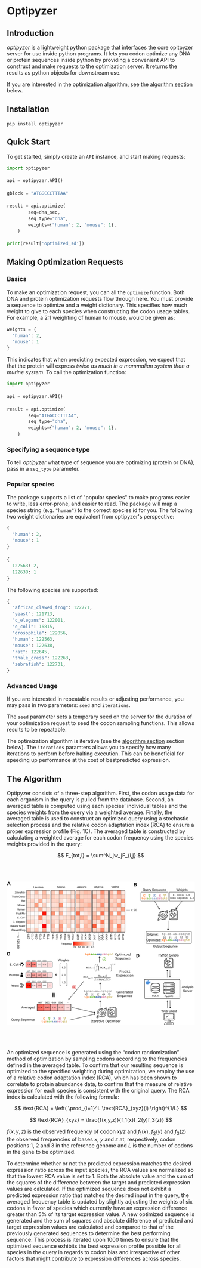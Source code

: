# Optipyzer

## Introduction

_optipyzer_ is a lightweight python package that interfaces the core opitpyzer server for use inside python programs. It lets you codon optimize any DNA or protein sequences inside python by providing a convenient API to construct and make requests to the optimization server. It returns the results as python objects for downstream use.

If you are interested in the optimization algorithm, see the [algorithm section](#the-algorithm) below.

## Installation

```console
pip install optipyzer
```

## Quick Start

To get started, simply create an `API` instance, and start making requests:

```python
import optipyzer

api = optipyzer.API()

gblock = "ATGGCCCTTTAA"

result = api.optimize(
        seq=dna_seq,
        seq_type="dna",
        weights={"human": 2, "mouse": 1},
    )

print(result['optimized_sd'])
```

## Making Optimization Requests

### Basics

To make an optimization request, you can all the `optimize` function. Both DNA and protein optimization requests flow through here. You must provide a sequence to optimize and a weight dictionary. This specifies how much weight to give to each species when constructing the codon usage tables. For example, a 2:1 weighting of human to mouse, would be given as:

```python
weights = {
  "human": 2,
  "mouse": 1
}
```

This indicates that when predicting expected expression, we expect that that the protein will express _twice as much in a mammalian system than a murine system_. To call the optimization function:

```python
import optipyzer

api = optipyzer.API()

result = api.optimize(
        seq="ATGGCCCTTTAA",
        seq_type="dna",
        weights={"human": 2, "mouse": 1},
    )
```

### Specifying a sequence type

To tell _optipyzer_ what type of sequence you are optimizing (protein or DNA), pass in a `seq_type` parameter.

### Popular species

The package supports a list of "popular species" to make programs easier to write, less error-prone, and easier to read. The package will map a species string (e.g. `"human"`) to the correct species id for you. The following two weight dictionaries are equivalent from optipyzer's perspective:

```python
{
  "human": 2,
  "mouse": 1
}

{
  122563: 2,
  122638: 1
}
```

The following species are supported:

```python
{
  "african_clawed_frog": 122771,
  "yeast": 121713,
  "c_elegans": 122001,
  "e_coli": 16815,
  "drosophila": 122056,
  "human": 122563,
  "mouse": 122638,
  "rat": 122645,
  "thale_cress": 122263,
  "zebrafish": 122731,
}
```

### Advanced Usage

If you are interested in repeatable results or adjusting performance, you may pass in two parameters: `seed` and `iterations`.

The `seed` parameter sets a temporary seed on the server for the duration of your optimization request to seed the codon sampling functions. This allows results to be repeatable.

The optimization algorithm is iterative (see the [algorithm section](#the-algorithm) section below). The `iterations` paramters allows you to specify how many iterations to perform before halting execution. This can be beneficial for speeding up performance at the cost of bestpredicted expression.

## The Algorithm

Optipyzer consists of a three-step algorithm. First, the codon usage data for each organism in the query is pulled from the database. Second, an averaged table is computed using each species’ individual tables and the species weights from the query via a weighted average. Finally, the averaged table is used to construct an optimized query using a stochastic selection process and the relative codon adaptation index (RCA) to ensure a proper expression profile (Fig. 1C). The averaged table is constructed by calculating a weighted average for each codon frequency using the species weights provided in the query:

$$
F_{tot,i} = \sum^N_jw_jF_{i,j}
$$

<br></br>

![figure 1](../images/fig1.png)

<br></br>

An optimized sequence is generated using the “codon randomization” method of optimization by sampling codons according to the frequencies defined in the averaged table. To confirm that our resulting sequence is optimized to the specified weighting during optimization, we employ the use of a relative codon adaptation index (RCA), which has been shown to correlate to protein abundance data, to confirm that the measure of relative expression for each species is consistent with the original query. The RCA index is calculated with the following formula:

$$
\text{RCA} = \left( \prod_{i=1}^L \text{RCA}_{xyz}(l) \right)^{1/L}
$$

$$
\text{RCA}_{xyz} = \frac{f(x,y,z)}{f_1(x)f_2(y)f_3(z)}
$$

$f(x,y,z)$ is the observed frequency of codon $xyz$ and $f_1(x)$, $f_2(y)$ and $f_3(z)$ the observed frequencies of bases $x$, $y$ and $z$ at, respectively, codon positions 1, 2 and 3 in the reference genome and $L$ is the number of codons in the gene to be optimized.

To determine whether or not the predicted expression matches the desired expression ratio across the input species, the RCA values are normalized so that the lowest RCA value is set to 1. Both the absolute value and the sum of the squares of the difference between the target and predicted expression values are calculated. If the optimized sequence does not exhibit a predicted expression ratio that matches the desired input in the query, the averaged frequency table is updated by slightly adjusting the weights of six codons in favor of species which currently have an expression difference greater than 5% of its target expression value. A new optimized sequence is generated and the sum of squares and absolute difference of predicted and target expression values are calculated and compared to that of the previously generated sequences to determine the best performing sequence. This process is iterated upon 1000 times to ensure that the optimized sequence exhibits the best expression profile possible for all species in the query in regards to codon bias and irrespective of other factors that might contribute to expression differences across species.
